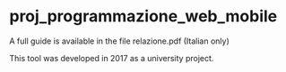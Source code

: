 # proj_programmazione_web_mobile

A full guide is available in the file relazione.pdf (Italian only)

This tool was developed in 2017 as a university project.
